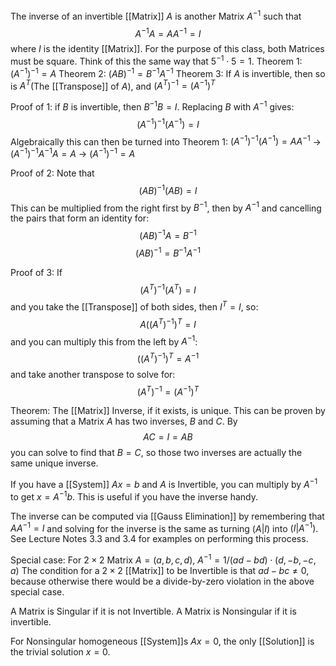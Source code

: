 
The inverse of an invertible [[Matrix]] $A$ is another Matrix $A^{-1}$ such that $$A^{-1}A=AA^{-1}=I$$
where $I$ is the identity [[Matrix]]. For the purpose of this class, both Matrices must be square.
Think of this the same way that $5^{-1}\cdot 5 = 1$.
Theorem 1: $(A^{-1})^{-1} = A$
Theorem 2: $(AB)^{-1} = B^{-1}A^{-1}$
Theorem 3: If $A$ is invertible, then so is $A^T$(The [[Transpose]] of $A$), and $(A^T)^{-1} = (A^{-1})^T$

Proof of 1: if $B$ is invertible, then $B^{-1}B = I$. Replacing $B$ with $A^{-1}$ gives: $$(A^{-1})^{-1}(A^{-1})=I$$
Algebraically this can then be turned into Theorem 1: $(A^{-1})^{-1}(A^{-1})=AA^{-1}$ -> $(A^{-1})^{-1}A^{-1}A=A$ -> $(A^{-1})^{-1}=A$

Proof of 2: Note that $$(AB)^{-1}(AB)=I$$This can be multiplied from the right first by $B^{-1}$, then by $A^{-1}$ and cancelling the pairs that form an identity for:$$(AB)^{-1}A=B^{-1}$$
$$(AB)^{-1} = B^{-1}A^{-1}$$

Proof of 3: If $$(A^T)^{-1}(A^T) = I$$
and you take the [[Transpose]] of both sides, then $I^T=I$, so:$$A((A^T)^{-1})^T = I$$
and you can multiply this from the left by $A^{-1}$:$$((A^T)^{-1})^T = A^{-1}$$
and take another transpose to solve for:$$(A^T)^{-1}=(A^{-1})^T$$

Theorem: The [[Matrix]] Inverse, if it exists, is unique. This can be proven by assuming that a Matrix $A$ has two inverses, $B$ and $C$. By $$AC=I=AB$$ you can solve to find that $B=C$, so those two inverses are actually the same unique inverse.

If you have a [[System]] $Ax=b$ and $A$ is Invertible, you can multiply by $A^{-1}$ to get $x=A^{-1}b$.
This is useful if you have the inverse handy.

The inverse can be computed via [[Gauss Elimination]] by remembering that $AA^{-1}=I$ and solving for the inverse is the same as turning $(A|I)$ into $(I|A^{-1})$.
See Lecture Notes 3.3 and 3.4 for examples on performing this process.

Special case: For $2\times 2$ Matrix $A=(a,b,c,d)$, $A^{-1}=1/(ad-bd)\cdot (d,-b,-c,a)$
The condition for a $2\times 2$ [[Matrix]] to be Invertible is that $ad-bc\neq 0$, because otherwise there would be a divide-by-zero violation in the above special case.

A Matrix is Singular if it is not Invertible.
A Matrix is Nonsingular if it is invertible.

For Nonsingular homogeneous [[System]]s $Ax=0$, the only [[Solution]] is the trivial solution $x=0$.